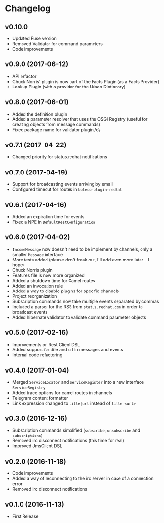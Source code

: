 # Changelog

## v0.10.0

- Updated Fuse version
- Removed Validator for command parameters
- Code improvements

## v0.9.0 (2017-06-12)

- API refactor
- Chuck Norris' plugin is now part of the Facts Plugin (as a Facts Provider)
- Lookup Plugin (with a provider for the Urban Dictionary)

## v0.8.0 (2017-06-01)

- Added the definition plugin
- Added a parameter resolver that uses the OSGi Registry (useful for creating objects from message commands)
- Fixed package name for validator plugin /o\

## v0.7.1 (2017-04-22)

- Changed priority for status.redhat notifications

## v0.7.0 (2017-04-19)

- Support for broadcasting events arriving by email
- Configured timeout for routes in `boteco-plugin-redhat`

## v0.6.1 (2017-04-16)

- Added an expiration time for events
- Fixed a NPE in `DefaultRestConfiguration`

## v0.6.0 (2017-04-02)

- `IncomeMessage` now doesn't need to be implement by channels, only a smaller `Message` interface
- More tests added (please don't freak out, I'll add even more later... I hope)
- Chuck Norris plugin
- Features file is now more organized
- Added a shutdown time for Camel routes
- Added an invocation rule
- Added a way to disable plugins for specific channels
- Project reorganization
- Subscription commands now take multiple events separated by commas
- Included a parser for the RSS from `status.redhat.com` in order to broadcast events
- Added hibernate validator to validate command parameter objects

## v0.5.0 (2017-02-16)

- Improvements on Rest Client DSL
- Added support for title and url in messages and events
- Internal code refactoring

## v0.4.0 (2017-01-04)

- Merged `ServiceLocator` and `ServiceRegister` into a new interface `ServiceRegistry`
- Added trace options for camel routes in channels
- Telegram content formatter
- Link expression changed to `title|url` instead of `title <url>`

## v0.3.0 (2016-12-16)

- Subscription commands simplified (`subscribe`, `unsubscribe` and `subscriptions`)
- Removed irc disconnect notifications (this time for real)
- Improved JmsClient DSL

## v0.2.0 (2016-11-18)

- Code improvements
- Added a way of reconnecting to the irc server in case of a connection error
- Removed irc disconnect notifications

## v0.1.0 (2016-11-13)

- First Release
